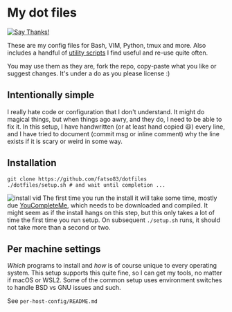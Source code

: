 My dot files
========================
[![Say Thanks!](https://img.shields.io/badge/Say%20Thanks-!-1EAEDB.svg)](https://saythanks.io/to/fatso83)

These are my config files for Bash, VIM, Python, tmux and more. Also includes a handful of [utility scripts](./utils/script) I find useful and re-use quite often.

You may use them as they are, fork the repo, copy-paste what you like or suggest changes. It's under a do as you please license :)

## Intentionally simple
I really hate code or configuration that I don't understand. It might do magical things, but when things ago awry, and they do, I need to be able to fix it. In this setup, I have handwritten (or at least hand copied :smiley:) every line, and I have tried to document (commit msg or inline comment) why the line exists if it is scary or weird in some way.

## Installation

```
git clone https://github.com/fatso83/dotfiles
./dotfiles/setup.sh # and wait until completion ...
```
![install vid](./dotfiles-install.gif "Install video")
The first time you run the install it will take some time, mostly due [YouCompleteMe](https://github.com/Valloric/YouCompleteMe), which needs to be downloaded and compiled. It might seem as if the install hangs on this step, but this only takes a lot of time the first time you run setup. On subsequent `./setup.sh` runs, it should not take more than a second or two.

## Per machine settings

_Which_ programs to install and _how_ is of course unique to every operating system. This setup supports this quite fine, so I can get my tools, no matter if macOS or WSL2. Some of the common setup uses environment switches to handle BSD vs GNU issues and such.

See `per-host-config/README.md`
